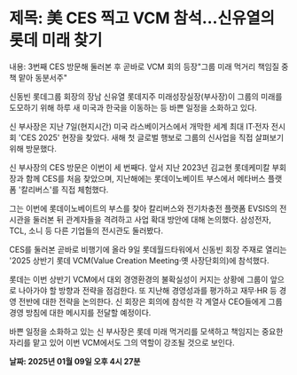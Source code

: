 # **제목: 美 CES 찍고 VCM 참석…신유열의 롯데 미래 찾기**

  내용: 3번째 CES 방문해 둘러본 후 곧바로 VCM 회의 등장"그룹 미래 먹거리 책임질 중책 맡아 동분서주"

신동빈 롯데그룹 회장의 장남 신유열 롯데지주 미래성장실장(부사장)이 그룹의 미래를 도모하기 위해 하루 새 미국과 한국을 이동하는 등 바쁜 일정을 소화하고 있다. 

신 부사장은 지난 7일(현지시간) 미국 라스베이거스에서 개막한 세계 최대 IT·전자 전시회 'CES 2025' 현장을 찾았다. 새해 첫 글로벌 행보로 그룹의 신사업을 직접 살펴보기 위해 방문했다. 

신 부사장의 CES 방문은 이번이 세 번째다. 앞서 지난 2023년 김교현 롯데케미칼 부회장과 함께 CES를 처음 찾았으며, 지난해에는 롯데이노베이트 부스에서 메타버스 플랫폼 '칼리버스'를 직접 체험했다. 

그는 이번에 롯데이노베이트의 부스를 찾아 칼리버스와 전기차충전 플랫폼 EVSIS의 전시관을 둘러본 뒤 관계자들을 격려하고 사업 확대 방안에 대해 논의했다. 삼성전자, TCL, 소니 등 다른 기업들의 전시관도 둘러봤다. 

CES를 둘러본 곧바로 비행기에 올라 9일 롯데월드타워에서 신동빈 회장 주재로 열리는 '2025 상반기 롯데 VCM(Value Creation Meeting·옛 사장단회의)에 참석했다. 

롯데는 이번 상반기 VCM에서 대외 경영환경의 불확실성이 커지는 상황에 그룹이 앞으로 나아가야 할 방향과 전략을 점검한다. 또 지난해 경영성과를 평가하고 재무·HR 등 경영 전반에 대한 전략을 논의한다. 신 회장은 회의에 참석한 각 계열사 CEO들에게 그룹 경영 방침에 대한 메시지를 전달할 예정이다. 

바쁜 일정을 소화하고 있는 신 부사장은 롯데 미래 먹거리를 모색하고 책임지는 중요한 자리를 맡고 있어 이번 VCM에서도 그의 역할이 강조될 것으로 보인다.

  **날짜: 2025년 01월 09일 오후 4시 27분**